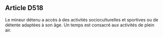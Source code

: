 Article D518
----
Le mineur détenu a accès à des activités socioculturelles et sportives ou de
détente adaptées à son âge. Un temps est consacré aux activités de plein air.
